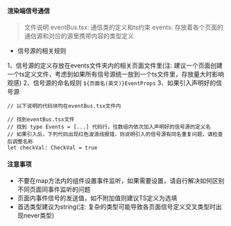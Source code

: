 #### 渲染端信号通信

> 文件说明
> eventBus.tsx: 通信类的定义和ts约束
> events: 存放着各个页面的通信源和对应的源里携带内容的类型定义

-   信号源的相关规则

1、信号源的定义存放在events文件夹内的相关页面文件里(注: 建议一个页面创建一个ts定义文件，考虑到如果所有信号源统一放到一个ts文件里，存放量大时影响观感)
2、信号源的命名规则 `${页面名(英文)}EventProps`
3、如果引入声明好的信号源

```
// 以下说明的代码块均在eventBus.tsx文件内

// 找到eventBus.tsx文件
// 找到 type Events = [...] 代码行，往数组内依次加入声明好的信号源的定义名
// 如果引入后，下列代码出现红色波浪线报错，则说明引入的信号源有同名重复问题，请检查后调整名称
let checkVal: CheckVal = true
```

#### 注意事项

-   不要在map方法内的组件设置事件监听，如果需要设置，请自行解决如何区别不同页面同事件监听的问题
-   页面内事件信号的发送值，如不附加值则建议TS定义为选填
-   首选类型建议为string(注: 复杂的类型可能导致各页面信号定义交叉类型时出现never类型)
